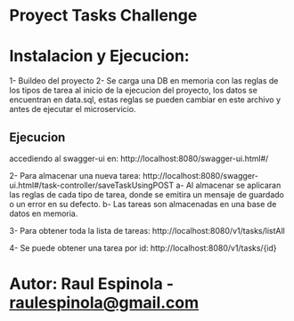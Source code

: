 # Proyect Tasks Challenge

# Instalacion y Ejecucion:
1- Buildeo del proyecto
2- Se carga una DB en memoria con las reglas de los tipos de tarea 
al inicio de la ejecucion del proyecto, los datos se encuentran en 
data.sql, estas reglas se pueden cambiar en este archivo y antes de 
ejecutar el microservicio.

## Ejecucion
accediendo al swagger-ui en: http://localhost:8080/swagger-ui.html#/

2- Para almacenar una nueva tarea:
http://localhost:8080/swagger-ui.html#/task-controller/saveTaskUsingPOST
    a- Al almacenar se aplicaran las reglas de cada tipo de tarea, 
       donde se emitira un mensaje de guardado o un error en su defecto. 
    b- Las tareas son almacenadas en una base de datos en memoria. 

3- Para obtener toda la lista de tareas:
    http://localhost:8080/v1/tasks/listAll

4- Se puede obtener una tarea por id:
    http://localhost:8080/v1/tasks/{id}

# Autor: Raul Espinola - raulespinola@gmail.com

